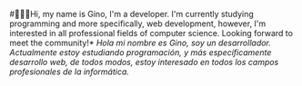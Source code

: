 #👨🏻‍💻Hi, my name is Gino, I'm a developer.
I'm currently studying programming and more specifically, web development,
 however, I'm interested in all professional fields of computer science. Looking forward to meet the community!*
*Hola mi nombre es Gino, soy un desarrollador. Actualmente estoy estudiando programación,
y más específicamente desarrollo web, de todos modos, estoy interesado en todos los campos profesionales de la informática.*

